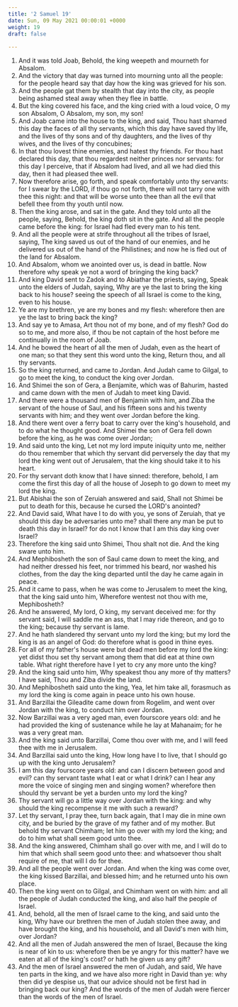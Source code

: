 ```yaml
---
title: '2 Samuel 19'
date: Sun, 09 May 2021 00:00:01 +0000
weight: 19
draft: false
  
---
```


1. And it was told Joab, Behold, the king weepeth and mourneth for Absalom.
2. And the victory that day was turned into mourning unto all the people: for the people heard say that day how the king was grieved for his son.
3. And the people gat them by stealth that day into the city, as people being ashamed steal away when they flee in battle.
4. But the king covered his face, and the king cried with a loud voice, O my son Absalom, O Absalom, my son, my son!
5. And Joab came into the house to the king, and said, Thou hast shamed this day the faces of all thy servants, which this day have saved thy life, and the lives of thy sons and of thy daughters, and the lives of thy wives, and the lives of thy concubines;
6. In that thou lovest thine enemies, and hatest thy friends. For thou hast declared this day, that thou regardest neither princes nor servants: for this day I perceive, that if Absalom had lived, and all we had died this day, then it had pleased thee well.
7. Now therefore arise, go forth, and speak comfortably unto thy servants: for I swear by the LORD, if thou go not forth, there will not tarry one with thee this night: and that will be worse unto thee than all the evil that befell thee from thy youth until now.
8. Then the king arose, and sat in the gate. And they told unto all the people, saying, Behold, the king doth sit in the gate. And all the people came before the king: for Israel had fled every man to his tent.
9. And all the people were at strife throughout all the tribes of Israel, saying, The king saved us out of the hand of our enemies, and he delivered us out of the hand of the Philistines; and now he is fled out of the land for Absalom.
10. And Absalom, whom we anointed over us, is dead in battle. Now therefore why speak ye not a word of bringing the king back?
11. And king David sent to Zadok and to Abiathar the priests, saying, Speak unto the elders of Judah, saying, Why are ye the last to bring the king back to his house? seeing the speech of all Israel is come to the king, even to his house.
12. Ye are my brethren, ye are my bones and my flesh: wherefore then are ye the last to bring back the king?
13. And say ye to Amasa, Art thou not of my bone, and of my flesh? God do so to me, and more also, if thou be not captain of the host before me continually in the room of Joab.
14. And he bowed the heart of all the men of Judah, even as the heart of one man; so that they sent this word unto the king, Return thou, and all thy servants.
15. So the king returned, and came to Jordan. And Judah came to Gilgal, to go to meet the king, to conduct the king over Jordan.
16. And Shimei the son of Gera, a Benjamite, which was of Bahurim, hasted and came down with the men of Judah to meet king David.
17. And there were a thousand men of Benjamin with him, and Ziba the servant of the house of Saul, and his fifteen sons and his twenty servants with him; and they went over Jordan before the king.
18. And there went over a ferry boat to carry over the king's household, and to do what he thought good. And Shimei the son of Gera fell down before the king, as he was come over Jordan;
19. And said unto the king, Let not my lord impute iniquity unto me, neither do thou remember that which thy servant did perversely the day that my lord the king went out of Jerusalem, that the king should take it to his heart.
20. For thy servant doth know that I have sinned: therefore, behold, I am come the first this day of all the house of Joseph to go down to meet my lord the king.
21. But Abishai the son of Zeruiah answered and said, Shall not Shimei be put to death for this, because he cursed the LORD's anointed?
22. And David said, What have I to do with you, ye sons of Zeruiah, that ye should this day be adversaries unto me? shall there any man be put to death this day in Israel? for do not I know that I am this day king over Israel?
23. Therefore the king said unto Shimei, Thou shalt not die. And the king sware unto him.
24. And Mephibosheth the son of Saul came down to meet the king, and had neither dressed his feet, nor trimmed his beard, nor washed his clothes, from the day the king departed until the day he came again in peace.
25. And it came to pass, when he was come to Jerusalem to meet the king, that the king said unto him, Wherefore wentest not thou with me, Mephibosheth?
26. And he answered, My lord, O king, my servant deceived me: for thy servant said, I will saddle me an ass, that I may ride thereon, and go to the king; because thy servant is lame.
27. And he hath slandered thy servant unto my lord the king; but my lord the king is as an angel of God: do therefore what is good in thine eyes.
28. For all of my father's house were but dead men before my lord the king: yet didst thou set thy servant among them that did eat at thine own table. What right therefore have I yet to cry any more unto the king?
29. And the king said unto him, Why speakest thou any more of thy matters? I have said, Thou and Ziba divide the land.
30. And Mephibosheth said unto the king, Yea, let him take all, forasmuch as my lord the king is come again in peace unto his own house.
31. And Barzillai the Gileadite came down from Rogelim, and went over Jordan with the king, to conduct him over Jordan.
32. Now Barzillai was a very aged man, even fourscore years old: and he had provided the king of sustenance while he lay at Mahanaim; for he was a very great man.
33. And the king said unto Barzillai, Come thou over with me, and I will feed thee with me in Jerusalem.
34. And Barzillai said unto the king, How long have I to live, that I should go up with the king unto Jerusalem?
35. I am this day fourscore years old: and can I discern between good and evil? can thy servant taste what I eat or what I drink? can I hear any more the voice of singing men and singing women? wherefore then should thy servant be yet a burden unto my lord the king?
36. Thy servant will go a little way over Jordan with the king: and why should the king recompense it me with such a reward?
37. Let thy servant, I pray thee, turn back again, that I may die in mine own city, and be buried by the grave of my father and of my mother. But behold thy servant Chimham; let him go over with my lord the king; and do to him what shall seem good unto thee.
38. And the king answered, Chimham shall go over with me, and I will do to him that which shall seem good unto thee: and whatsoever thou shalt require of me, that will I do for thee.
39. And all the people went over Jordan. And when the king was come over, the king kissed Barzillai, and blessed him; and he returned unto his own place.
40. Then the king went on to Gilgal, and Chimham went on with him: and all the people of Judah conducted the king, and also half the people of Israel.
41. And, behold, all the men of Israel came to the king, and said unto the king, Why have our brethren the men of Judah stolen thee away, and have brought the king, and his household, and all David's men with him, over Jordan?
42. And all the men of Judah answered the men of Israel, Because the king is near of kin to us: wherefore then be ye angry for this matter? have we eaten at all of the king's cost? or hath he given us any gift?
43. And the men of Israel answered the men of Judah, and said, We have ten parts in the king, and we have also more right in David than ye: why then did ye despise us, that our advice should not be first had in bringing back our king? And the words of the men of Judah were fiercer than the words of the men of Israel.
